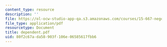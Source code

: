 ```yaml
---
content_type: resource
description: ''
file: https://ol-ocw-studio-app-qa.s3.amazonaws.com/courses/15-667-negotiation-and-conflict-management-spring-2001/80f2c67ada58903f106e06585617fbb6_dependent.pdf
file_type: application/pdf
resourcetype: Document
title: dependent.pdf
uid: 80f2c67a-da58-903f-106e-06585617fbb6
---
```

